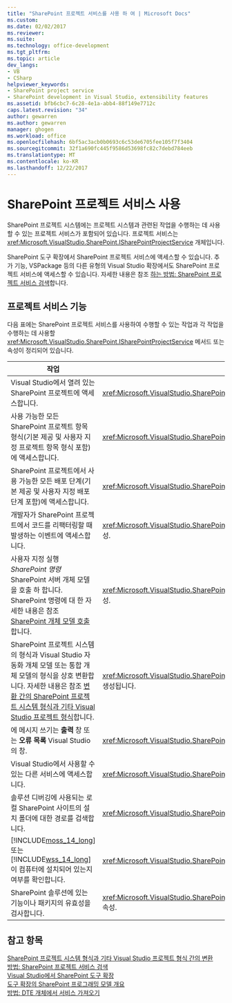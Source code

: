 ```yaml
---
title: "SharePoint 프로젝트 서비스를 사용 하 여 | Microsoft Docs"
ms.custom: 
ms.date: 02/02/2017
ms.reviewer: 
ms.suite: 
ms.technology: office-development
ms.tgt_pltfrm: 
ms.topic: article
dev_langs:
- VB
- CSharp
helpviewer_keywords:
- SharePoint project service
- SharePoint development in Visual Studio, extensibility features
ms.assetid: bfb6cbc7-6c28-4e1a-abb4-88f149e7712c
caps.latest.revision: "34"
author: gewarren
ms.author: gewarren
manager: ghogen
ms.workload: office
ms.openlocfilehash: 6bf5ac3acb0b0693c6c53de6705fee105f7f3404
ms.sourcegitcommit: 32f1a690fc445f9586d53698fc82c7debd784eeb
ms.translationtype: MT
ms.contentlocale: ko-KR
ms.lasthandoff: 12/22/2017
---
```

# <a name="using-the-sharepoint-project-service"></a>SharePoint 프로젝트 서비스 사용
  SharePoint 프로젝트 시스템에는 프로젝트 시스템과 관련된 작업을 수행하는 데 사용할 수 있는 프로젝트 서비스가 포함되어 있습니다. 프로젝트 서비스는 <xref:Microsoft.VisualStudio.SharePoint.ISharePointProjectService> 개체입니다.  
  
 SharePoint 도구 확장에서 SharePoint 프로젝트 서비스에 액세스할 수 있습니다. 추가 기능, VSPackage 등의 다른 유형의 Visual Studio 확장에서도 SharePoint 프로젝트 서비스에 액세스할 수 있습니다. 자세한 내용은 참조 [하는 방법: SharePoint 프로젝트 서비스 검색](../sharepoint/how-to-retrieve-the-sharepoint-project-service.md)합니다.  
  
## <a name="project-service-features"></a>프로젝트 서비스 기능  
 다음 표에는 SharePoint 프로젝트 서비스를 사용하여 수행할 수 있는 작업과 각 작업을 수행하는 데 사용할 <xref:Microsoft.VisualStudio.SharePoint.ISharePointProjectService> 메서드 또는 속성이 정리되어 있습니다.  
  
|작업|사용할 멤버|  
|----------|-------------------|  
|Visual Studio에서 열려 있는 SharePoint 프로젝트에 액세스합니다.|<xref:Microsoft.VisualStudio.SharePoint.ISharePointProjectService.Projects%2A> 속성.|  
|사용 가능한 모든 SharePoint 프로젝트 항목 형식(기본 제공 및 사용자 지정 프로젝트 항목 형식 포함)에 액세스합니다.|<xref:Microsoft.VisualStudio.SharePoint.ISharePointProjectService.ProjectItemTypes%2A> 속성.|  
|SharePoint 프로젝트에서 사용 가능한 모든 배포 단계(기본 제공 및 사용자 지정 배포 단계 포함)에 액세스합니다.|<xref:Microsoft.VisualStudio.SharePoint.ISharePointProjectService.DeploymentSteps%2A> 속성.|  
|개발자가 SharePoint 프로젝트에서 코드를 리팩터링할 때 발생하는 이벤트에 액세스합니다.|<xref:Microsoft.VisualStudio.SharePoint.ISharePointProjectService.CodeRefactoringEvents%2A> 속성.|  
|사용자 지정 실행 *SharePoint 명령* SharePoint 서버 개체 모델을 호출 하 합니다. SharePoint 명령에 대 한 자세한 내용은 참조 [SharePoint 개체 모델 호출](../sharepoint/calling-into-the-sharepoint-object-models.md)합니다.|<xref:Microsoft.VisualStudio.SharePoint.ISharePointProjectService.SharePointConnection%2A> 속성.|  
|SharePoint 프로젝트 시스템의 형식과 Visual Studio 자동화 개체 모델 또는 통합 개체 모델의 형식을 상호 변환합니다. 자세한 내용은 참조 [변환 간의 SharePoint 프로젝트 시스템 형식과 기타 Visual Studio 프로젝트 형식](../sharepoint/converting-between-sharepoint-project-system-types-and-other-visual-studio-project-types.md)합니다.|<xref:Microsoft.VisualStudio.SharePoint.ISharePointProjectService.Convert%2A> 메서드를 호출하여 생성됩니다.|  
|에 메시지 쓰기는 **출력** 창 또는 **오류 목록** Visual Studio의 창.|<xref:Microsoft.VisualStudio.SharePoint.ISharePointProjectService.Logger%2A> 속성.|  
|Visual Studio에서 사용할 수 있는 다른 서비스에 액세스합니다.|<xref:Microsoft.VisualStudio.SharePoint.ISharePointProjectService.ServiceProvider%2A> 속성.|  
|솔루션 디버깅에 사용되는 로컬 SharePoint 사이트의 설치 폴더에 대한 경로를 검색합니다.|<xref:Microsoft.VisualStudio.SharePoint.ISharePointProjectService.SharePointInstallPath%2A> 속성.|  
|[!INCLUDE[moss_14_long](../sharepoint/includes/moss-14-long-md.md)] 또는 [!INCLUDE[wss_14_long](../sharepoint/includes/wss-14-long-md.md)]이 컴퓨터에 설치되어 있는지 여부를 확인합니다.|<xref:Microsoft.VisualStudio.SharePoint.ISharePointProjectService.IsSharePointInstalled%2A> 속성.|  
|SharePoint 솔루션에 있는 기능이나 패키지의 유효성을 검사합니다.|<xref:Microsoft.VisualStudio.SharePoint.ISharePointProjectService.PackageValidationProvider%2A> 속성.|  
  
## <a name="see-also"></a>참고 항목  
 [SharePoint 프로젝트 시스템 형식과 기타 Visual Studio 프로젝트 형식 간의 변환](../sharepoint/converting-between-sharepoint-project-system-types-and-other-visual-studio-project-types.md)   
 [방법: SharePoint 프로젝트 서비스 검색](../sharepoint/how-to-retrieve-the-sharepoint-project-service.md)   
 [Visual Studio에서 SharePoint 도구 확장](../sharepoint/extending-the-sharepoint-tools-in-visual-studio.md)   
 [도구 확장의 SharePoint 프로그래밍 모델 개요](../sharepoint/overview-of-the-programming-model-of-sharepoint-tools-extensions.md)   
 [방법: DTE 개체에서 서비스 가져오기](http://msdn.microsoft.com/library/bb166401.aspx)  
  
  